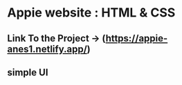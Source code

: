 # Appie website : HTML & CSS
## Link To the Project -> (https://appie-anes1.netlify.app/)  
## simple UI 

